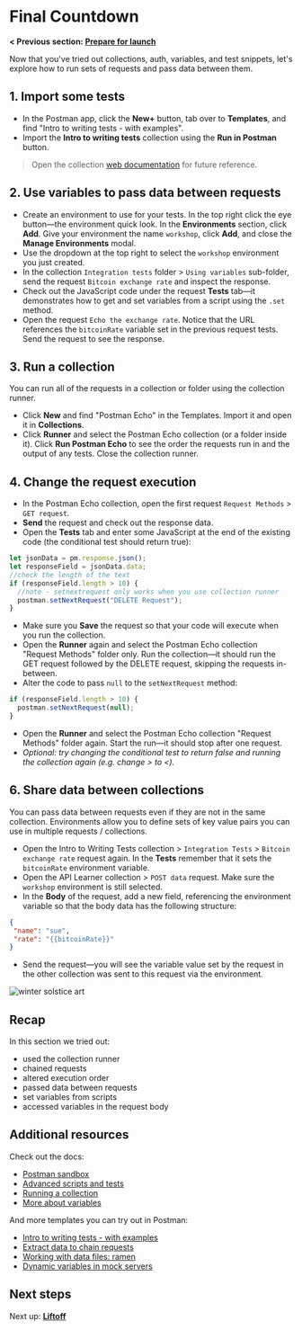 # Final Countdown

__< Previous section: [Prepare for launch](./part1-PrepareForLaunch.md)__

Now that you've tried out collections, auth, variables, and test snippets, let's explore how to run sets of requests and pass data between them.

## 1. Import some tests

* In the Postman app, click the **New+** button, tab over to **Templates**, and find "Intro to writing tests - with examples".
* Import the **Intro to writing tests** collection using the **Run in Postman** button.

> Open the collection [web documentation](https://documenter.getpostman.com/view/1559645/RzZFCGFR?version=latest) for future reference.

## 2. Use variables to pass data between requests

* Create an environment to use for your tests. In the top right click the eye button—the environment quick look. In the __Environments__ section, click __Add__. Give your environment the name `workshop`, click __Add__, and close the __Manage Environments__ modal.
* Use the dropdown at the top right to select the `workshop` environment you just created.
* In the collection `Integration tests` folder &gt; `Using variables` sub-folder, send the request `Bitcoin exchange rate` and inspect the response.
* Check out the JavaScript code under the request **Tests** tab—it demonstrates how to get and set variables from a script using the `.set` method.
* Open the request `Echo the exchange rate`. Notice that the URL references the `bitcoinRate` variable set in the previous request tests. Send the request to see the response.

## 3. Run a collection

You can run all of the requests in a collection or folder using the collection runner.

* Click __New__ and find "Postman Echo" in the Templates. Import it and open it in __Collections__.
* Click __Runner__ and select the Postman Echo collection (or a folder inside it). Click __Run Postman Echo__ to see the order the requests run in and the output of any tests. Close the collection runner.

## 4. Change the request execution

* In the Postman Echo collection, open the first request `Request Methods` &gt; `GET request`.
* __Send__ the request and check out the response data.
* Open the **Tests** tab and enter some JavaScript at the end of the existing code (the conditional test should return true):

```javascript
let jsonData = pm.response.json();
let responseField = jsonData.data;
//check the length of the text
if (responseField.length > 10) {
  //note - setnextrequest only works when you use collection runner
  postman.setNextRequest("DELETE Request");
}
```

* Make sure you __Save__ the request so that your code will execute when you run the collection.
* Open the __Runner__ again and select the Postman Echo collection "Request Methods" folder only. Run the collection—it should run the GET request followed by the DELETE request, skipping the requests in-between.
* Alter the code to pass `null` to the `setNextRequest` method:

```javascript
if (responseField.length > 10) {
  postman.setNextRequest(null);
}
```

* Open the __Runner__ and select the Postman Echo collection "Request Methods" folder again. Start the run—it should stop after one request.
* _Optional: try changing the conditional test to return false and running the collection again (e.g. change &gt; to &lt;)._

## 6. Share data between collections

You can pass data between requests even if they are not in the same collection. Environments allow you to define sets of key value pairs you can use in multiple requests / collections.

* Open the Intro to Writing Tests collection &gt; `Integration Tests` &gt; `Bitcoin exchange rate` request again. In the __Tests__ remember that it sets the `bitcoinRate` environment variable.
* Open the API Learner collection &gt; `POST data` request. Make sure the `workshop` environment is still selected.
* In the __Body__ of the request, add a new field, referencing the environment variable so that the body data has the following structure:

```json
{
 "name": "sue",
 "rate": "{{bitcoinRate}}"
}
```

* Send the request—you will see the variable value set by the request in the other collection was sent to this request via the environment.

![[winter solstice art](https://apod.nasa.gov/apod/image/1712/WinterSolsticeMW_Seip.jpg)](https://apod.nasa.gov/apod/image/1712/WinterSolsticeMW_Seip.jpg)

## Recap

In this section we tried out:

* used the collection runner
* chained requests
* altered execution order
* passed data between requests
* set variables from scripts
* accessed variables in the request body

## Additional resources

Check out the docs:

* [Postman sandbox](https://learning.postman.com/docs/postman/scripts/postman-sandbox/)
* [Advanced scripts and tests](https://learning.postman.com/docs/postman/collection-runs/building-workflows/)
* [Running a collection](https://learning.postman.com/docs/postman/collection-runs/intro-to-collection-runs/)
* [More about variables](https://learning.postman.com/docs/postman/variables-and-environments/variables/)

And more templates you can try out in Postman:

* [Intro to writing tests - with examples](https://explore.postman.com/templates/198/intro-to-writing-tests---with-examples)
* [Extract data to chain requests](https://explore.postman.com/templates/1616/extract-data-to-chain-requests)
* [Working with data files: ramen](https://explore.postman.com/templates/1433/working-with-data-files-ramen)
* [Dynamic variables in mock servers](https://explore.postman.com/templates/3360/dynamic-variables-in-mock-servers)

## Next steps

Next up: __[Liftoff](./part3-Liftoff.md)__
